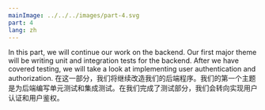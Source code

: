 ```yaml
---
mainImage: ../../../images/part-4.svg
part: 4
lang: zh
---
```


<div class="intro">


In this part, we will continue our work on the backend. Our first major theme will be writing unit and integration tests for the backend. After we have covered testing, we will take a look at implementing user authentication and authorization.
在这一部分，我们将继续改造我们的后端程序。我们的第一个主题是为后端编写单元测试和集成测试。在我们完成了测试部分，我们会转向实现用户认证和用户鉴权。

</div>

